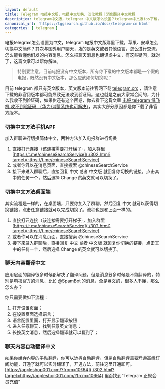 ```yaml
---
layout: default
title: Telegram 电报中文版，电报中文切换、汉化教程｜消息翻译中文教程
description: telegram中文版，telegram 中文版怎么设置？telegram中文版ios下载，telegram设置中文方法，电报中文版，telegram翻译桌面版，电报没有中文的解决教程，电报怎么翻译成中文教程，Telegram 翻译桌面版，电报切换中文教程，切换简体中文教程。
canonical_url: 'https://tggsearch.github.io/docs/telegram-cn.html'
categories: [ telegram ]
---
```

电报telegram怎么设置为中文，telegram 电报中文版哪里下载，苹果、安卓怎么切换中文简体？其次与国外用户聊天，发的是英文或者其他语言，怎么进行交流，怎么能看懂他们发的内容消息。怎么把聊天消息也翻译成中文，有这些疑问，就对了，这篇文章可以帮你解决。

> 特别要注意，目前电报没有中文版本，所有你下载的中文版本都是一个假的电报，既然没有中文版本，那么应该如何切换呢？

目前 telegram 都只有英文版本，英文版本前往官网下载 [telegram.org](https://telegram.org) ，请注意下载的非官网版本都可能导致无法收到验证码。这也就是之前大家常会问的，为什么我收不到验证码，如果你还有这个困惑，你去看下这篇文章 [电报 telegram 纸飞机 收不到验证码 （华为/鸿蒙系统也可解决）](./telegram-no-sms-code.html)，其实大部分原因都是你下载了非官方版本。

### 切换中文方法手机APP

加入群聊进行切换简体中文，两种方法加入电报群进行切换

1. 直接打开连接（该连接需要打开梯子），加入群里 [https://t.me/chineseSearchService](./302.html?target=https://t.me/chineseSearchService)
2. 或者你可以在消息页面，直接搜索 @chineseSearchService
3. 接下来进入群聊后，直接回复 中文 或者 中文版 就回复你切换的链接，点击其中的任何一个，然后选择 Change 的英文就可以切换了。 

### 切换中文方法桌面端

其实流程是一样的，在桌面端，只要你加入了群聊，然后回复 中文 就可以获得切换链接，点击任意链接就可以完成切换了。流程也是和上面一样的。

1. 直接打开连接（该连接需要打开梯子），加入群里 [https://t.me/chineseSearchService](./302.html?target=https://t.me/chineseSearchService)
2. 或者你可以在消息页面，直接搜索 @chineseSearchService
3. 接下来进入群聊后，直接回复 中文 或者 中文版 就回复你切换的链接，点击其中的任何一个，然后选择 Change 的英文就可以切换了。 

### 聊天内容翻译中文
应用层面的翻译很多时候都解决了翻译问题，但是消息很多时候是不能翻译的，特别是电报官方的消息，比如 @SpamBot 的消息，全是英文的，很多人不懂，那么怎么办？

你只需要做如下流程：

1. 打开设置页面；
2. 在设置页面选择语言；
3. 语言配置里面，打开显示翻译按钮
4. 进入任意聊天，找到任意英文消息；
5. 长按英文消息，然后选择翻译就可以看到了；

### 聊天内容自动翻译中文
如果你嫌弃内容的手动翻译，你可以选择自动翻译，但是自动翻译需要开通高级订阅功能，开通了就可以实时翻译了，开通方法，前往这里开通即可。
[https://appleshop001.com/?from=10664](./302.html?target=https://appleshop001.com/?from=10664)
里面找到“Telegram 正规会员充值”
